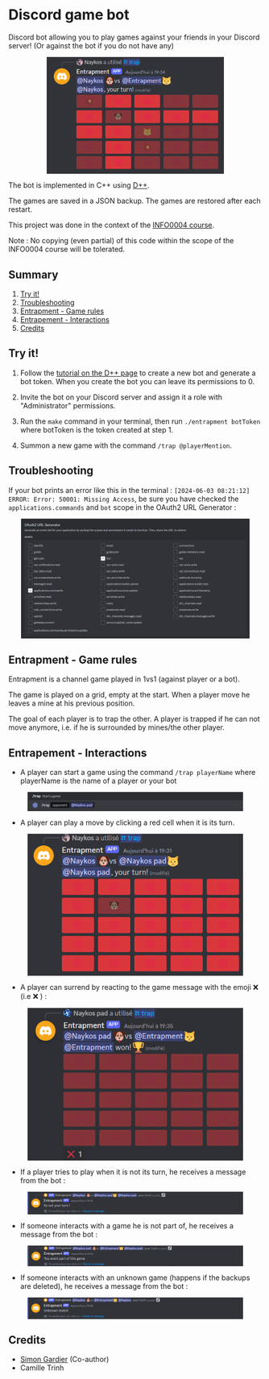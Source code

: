 # Discord game bot

Discord bot allowing you to play games against your friends in your Discord server! (Or against the bot if you do not have any)

<div style="display: flex; justify-content: space-around; align-items: center;">
  <img src="misc/main.png" alt="bayes filter" style="width: 70%;"/>
</div>

The bot is implemented in C++ using [D++](https://dpp.dev/). 

The games are saved in a JSON backup. The games are restored after each restart.

This project was done in the context of the [INFO0004 course](https://www.programmes.uliege.be/cocoon/20232024/cours/INFO0004-2.html).

Note : No copying (even partial) of this code within the scope of the INFO0004 course will be tolerated.

## Summary
1. [Try it!](#try-it)
2. [Troubleshooting](#troubleshooting)
3. [Entrapment - Game rules](#entrapment---game-rules)
4. [Entrapement - Interactions](#entrapement---interactions)
5. [Credits](#credits)

## Try it!
1. Follow the [tutorial on the D++ page](https://dpp.dev/creating-a-bot-application.html) to create a new bot and generate a bot token. When you create the bot you can leave its permissions to 0.

2. Invite the bot on your Discord server and assign it a role with "Administrator" permissions.

3. Run the `make` command in your terminal, then run `./entrapment botToken` where botToken is the token created at step 1.

4. Summon a new game with the command `/trap @playerMention`.

## Troubleshooting

If your bot prints an error like this in the terminal : `[2024-06-03 08:21:12] ERROR: Error: 50001: Missing Access`, be sure you have checked the `applications.commands` and `bot` scope in the OAuth2 URL Generator :

<div style="display: flex; justify-content: space-around; align-items: center;">
  <img src="misc/scope.png" alt="bayes filter" style="width: 90%;"/>
</div>

## Entrapment - Game rules
Entrapment is a channel game played in 1vs1 (against player or a bot).

The game is played on a grid, empty at the start. When a player move he leaves a mine at his previous position.

The goal of each player is to trap the other. A player is trapped if he can not move anymore, i.e. if he is surrounded by mines/the other player.

## Entrapement - Interactions
- A player can start a game using the command `/trap playerName` where playerName is the name of a player or your bot
<div style="display: flex; justify-content: space-around; align-items: center;">
  <img src="misc/trap.png" alt="Trap command message" style="width:85%;"/>
</div>

- A player can play a move by clicking a red cell when it is its turn.
<div style="display: flex; justify-content: space-around; align-items: center;">
  <img src="misc/first.png" alt="First turn message" style="width: 85%;"/>
</div>

- A player can surrend by reacting to the game message with the emoji ❌ (i.e :x: ) :
<div style="display: flex; justify-content: space-around; align-items: center;">
  <img src="misc/surrender.png" alt="Wrong game message" style="width: 85%;"/>
</div>

- If a player tries to play when it is not its turn, he receives a message from the bot :
<div style="display: flex; justify-content: space-around; align-items: center;">
  <img src="misc/turn.png" alt="Wrong turn message" style="width: 85%;"/>
</div>

- If someone interacts with a game he is not part of, he receives a message from the bot :
<div style="display: flex; justify-content: space-around; align-items: center;">
  <img src="misc/wrong_game.png" alt="Wrong game message" style="width: 85%;"/>
</div>

- If someone interacts with an unknown game (happens if the backups are deleted), he receives a message from the bot :
<div style="display: flex; justify-content: space-around; align-items: center;">
  <img src="misc/unknown.png" alt="Unknown game message" style="width:85%;"/>
</div>


## Credits
- [Simon Gardier](https://github.com/simon-gardier) (Co-author)
- Camille Trinh



